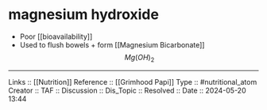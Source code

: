 # magnesium hydroxide

- Poor [[bioavailability]]
- Used to flush bowels + form [[Magnesium Bicarbonate]]
$$
Mg(OH)_2
$$
---
Links :: [[Nutrition]]
Reference :: [[Grimhood Papi]]
Type :: #nutritional_atom
Creator ::
TAF ::
Discussion ::
Dis_Topic :: 
Resolved ::
Date :: 2024-05-20 13:44
